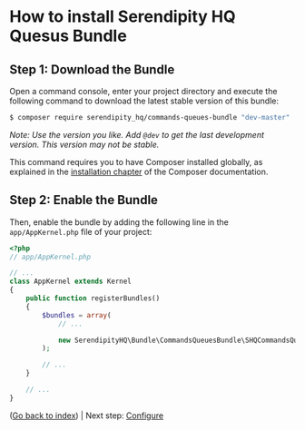 How to install Serendipity HQ Quesus Bundle
===========================================

Step 1: Download the Bundle
---------------------------

Open a command console, enter your project directory and execute the
following command to download the latest stable version of this bundle:

```bash
$ composer require serendipity_hq/commands-queues-bundle "dev-master"
```

_Note: Use the version you like. Add `@dev` to get the last development version. This version may not be stable._

This command requires you to have Composer installed globally, as explained
in the [installation chapter](https://getcomposer.org/doc/00-intro.md)
of the Composer documentation.

Step 2: Enable the Bundle
-------------------------

Then, enable the bundle by adding the following line in the `app/AppKernel.php`
file of your project:

```php
<?php
// app/AppKernel.php

// ...
class AppKernel extends Kernel
{
    public function registerBundles()
    {
        $bundles = array(
            // ...

            new SerendipityHQ\Bundle\CommandsQueuesBundle\SHQCommandsQueuesBundle(),
        );

        // ...
    }

    // ...
}
```

([Go back to index](Index.md)) | Next step: [Configure](Configuration.md)
